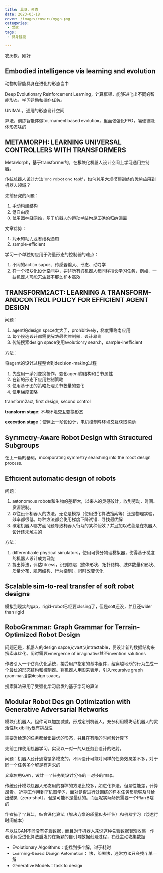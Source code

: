 ```yaml
---
title: 具身、形态
date: 2023-03-18
cover: /images/covers/mygo.png
categories:
 - 文献
tags:
 - 具身智能

---
```


农历欸，刚好

<!-- more -->

## Embodied intelligence via learning and evolution

动物的智能具身在进化的形态当中

Deep Evolutionary Reinforcement Learning，计算框架、能够进化出不同的智能形态，学习运动和操作任务。

UNIMAL，通用的形态设计空间

算法，训练智能体做tournament based evolution，里面做强化PPO，噶便智能体形态啥的

## METAMORPH: LEARNING UNIVERSAL CONTROLLERS WITH TRANSFORMERS

MetaMorph，基于transformer的，在模块化机器人设计空间上学习通用控制器。

传统机器人设计方法'one robot one task'，如何利用大规模预训练的优势应用到机器人领域？

先前研究的问题：

1. 手动构建结构
2. 低自由度
3. 使用图神经网络，基于机器人的运动学结构是正确的归纳偏置

文章优势：

1. 对未知动力或者结构通用
2. sample-efficient

学习一个单独的应用于海量形态的控制器的难点：

1. 不同的action sapce、传感器输入、形态、动力学
2. 在一个模块化设计空间中，并非所有的机器人都同样擅长学习任务，例如，一些机器人可能天生就不那么样本高效

## TRANSFORM2ACT: LEARNING A TRANSFORM-ANDCONTROL POLICY FOR EFFICIENT AGENT DESIGN

问题：

1. agent的design space太大了，prohibitively，梯度策略南应用
2. 每个候选设计都需要解决最优控制器，设计昂贵
3. 传统搜索design space使用evolutionry search，sample-inefficient

方法：

将agent的设计过程整合到decision-making过程

1. 先应用一系列变换操作，变化agent的结构和关节属性
2. 在新的形态下应用控制策略
3. 使用基于图的策略处理关节数量的变化
4. 使用梯度策略

transform2act, first design, second control

**transform stage**: 不与环境交互变换形态

**execution stage**：使用上一阶段设计，电机控制与环境交互获取奖励

## Symmetry-Aware Robot Design with Structured Subgroups

在上一篇的基础，incorporating symmetry searching into the robot design process.

## Efficient automatic design of robots

问题： 

1. autonomous robots和生物的差距大，以来人的灵感设计，收到劳动、时间、资源限制。
2. 以往设计机器人的方法，无论是模拟（使用进化算法搜索等）还是物理实验，效率都很低。每种方法都会使用梯度下降试错，寻找最优解
3. 确定机器人哪方面问题导致机器人行为的某种低效？并且加以改善是在机器人设计还未解决的

方法：

1. differentiable physical simulators，使用可微分物理模拟器，使得基于梯度的机器人设计成为可能
2. 提出算法，评估fitness，识别缺陷（整体形状、拓扑结构、肢体数量和形状、质量分布、肌肉结构、行为控制），同时改变优化


## Scalable sim-to-real transfer of soft robot designs

模拟到现实的gap，rigid-robot已经要closing了，但是soft还没，并且还wider than rigid

## RoboGrammar: Graph Grammar for Terrain-Optimized Robot Design

问题还是，机器人的design sapce又vast又intractable，要设计新的数据结构来搜索与优化。同时需要emergence of imaginative甚至invention solutions

作者引入一个仿真优化系统，接受用户指定的基本组件，给穿越地形的行为生成一个最优的形态结构和控制器。将机器人用图来表示，引入recursive graph grammar搜索design space。

搜索算法采用了受强化学习启发的基于学习的算法

## Modular Robot Design Optimization with Generative Adversarial Networks

模块化机器人，组件可以加加减减，形成定制机器人。充分利用模块话机器人的灵活性flexibility很有挑战性

需要对给定的任务都给出最优的形态，并且在有限的时间和计算下

先前工作使用机器学习，实现以一对一的从任务到设计的映射。

问题：机器人设计通常是多模态的，不同设计可能对同样的任务效果差不多，对于同一个任务多个解是有需求的

文章使用GAN，设计一个任务到设计分布的一对多的map。

传统设计模块机器人形态用的群体的方法比较多，如进化算法，但是性能差，计算昂贵。
近期工作用到了机器学习，面对是否进行过训练的样本任务都能够及时给出结果（zero-shot），但是可能不是最优的。而且呢实际场景需要一个Plan B啥的

作者搞了个算法，结合进化算法（解决方案的质量和多样性）和机器学习（低运行时间成本）

与以往GAN不同没有先验数据，而且对于机器人来说这种先验数据很难收集，作者采用受进化算法启发的在新颖的自引导数据创建过程，在线主动收集数据

- Evolutionary Algorithms：能找到多个解，过于耗时
- Learning-Based Design Automation： 快，部署快，通常方法只会找个单一解
- Generative Models：task to design